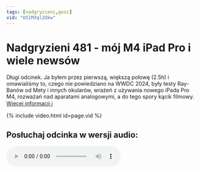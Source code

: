 ```yaml
---
tags: [nadgryzieni,gosc]
vid: "USIM3ql2Ukw"
---
```


# Nadgryzieni 481 - mój M4 iPad Pro i wiele newsów

Długi odcinek. Ja byłem przez pierwszą, większą połowę (2.5h) i omawialiśmy to, czego nie powiedziano na WWDC 2024, były testy Ray-Banów od Mety i innych okularów, wrażeń z używania nowego iPada Pro M4, rozważań nad aparatami analogowymi, a do tego spory kącik filmowy.
 [Więcej informacji ℹ️][l]

{% include video.html id=page.vid %}

<!--More-->

## Posłuchaj odcinka w wersji audio:

<audio controls>
<source src="https://media.blubrry.com/nadgryzieni/imagazine.stronazen.pl/nadgryzieni/Nadgryzieni-Odcinek-481.mp3" type="audio/mpeg">
</audio>



[l]: https://imagazine.pl/2024/06/21/nadgryzieni-481-spielberg-wyrzuca-apple-watcha/

[n]: https://michael.gratis/nozbe_pl
[np]: https://michael.gratis/nozbepersonal_pl